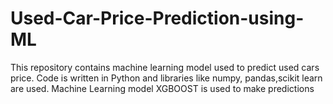 # Used-Car-Price-Prediction-using-ML
This repository contains machine learning model used to predict used cars price.
Code is written in Python and libraries like numpy, pandas,scikit learn are used. Machine Learning model XGBOOST is used to make predictions
